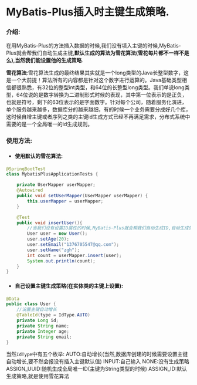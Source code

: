 # MyBatis-Plus插入时主键生成策略.

### 介绍:
在用MyBatis-Plus的方法插入数据的时候,我们没有填入主键的时候,MyBatis-Plus就会帮我们自动生成主键,**默认生成的算法为雪花算法(雪花每片都不一样不是么),当然我们能设置他的生成策略**.

**雪花算法**:雪花算法生成的最终结果其实就是一个long类型的Java长整型数字，这是一个大前提！算法所有的内容都是针对这个数字进行运算的。Java基础类型相信都很熟悉，有32位的整型int类型，和64位的长整型long类型。我们单说long类型，64位说的是数字转换为二进制形式时候的表现，其中第一位表示的是正负，也就是符号，剩下的63位表示的是字面数字。针对每个公司，随着服务化演进，单个服务越来越多，数据库分的越来越细，有的时候一个业务需要分成好几个库，这时候自增主键或者序列之类的主键id生成方式已经不再满足需求，分布式系统中需要的是一个全局唯一的id生成规则。

###  使用方法:
- #### 使用默认的雪花算法:
```java
@SpringBootTest
class MybatisPlusApplicationTests {

    private UserMapper userMapper;
    @Autowired
    public void setUserMapper(UserMapper userMapper) {
        this.userMapper = userMapper;
    }

    @Test
    public void insertUser(){
        //当我们没有设置ID属性的时候,MyBatis-Plus就会帮我们自动生成ID,自动生成的ID参考雪花算法
        User user = new User();
        user.setAge(20);
        user.setEmail("1376705547@qq.com");
        user.setName("zgh");
        int count = userMapper.insert(user);
        System.out.println(count);
    }
}
```
- #### 自己设置主键生成策略(在实体类的主键上设置):
```java
@Data
public class User {
    //设置主键自动增长
    @TableId(type = IdType.AUTO)
    private Long id;
    private String name;
    private Integer age;
    private String email;
}
```
当然`IdType`中有五个枚举:
AUTO:自动增长(当然,数据库创建的时候需要设置主键自动增长,要不然会报没有插入主键默认值)
INPUT:自己输入
NONE:没有生成策略
ASSIGN_UUID:随机生成全局唯一ID(主键为String类型的时候)
ASSIGN_ID:默认生成策略,就是使用雪花算法
